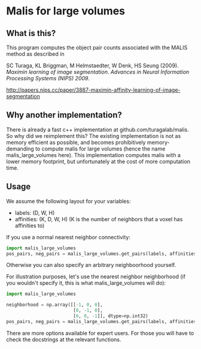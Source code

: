 # Malis for large volumes

## What is this?
This program computes the object pair counts associated with the MALIS method as described in

SC Turaga, KL Briggman, M Helmstaedter, W Denk, HS Seung (2009). *Maximin learning of image segmentation*. _Advances in Neural Information Processing Systems (NIPS) 2009_.

http://papers.nips.cc/paper/3887-maximin-affinity-learning-of-image-segmentation

## Why another implementation?
There is already a fast c++ implementation at github.com/turagalab/malis. So why did we reimplement this?
The existing implementation is not as memory efficient as possible, and becomes prohibitively memory-demanding
to compute malis for large volumes (hence the name malis_large_volumes here). This implementation computes malis with a
lower memory footprint, but unfortunately at the cost of more computation time.

## Usage
We assume the following layout for your variables:
- labels: (D, W, H)
- affinities: (K, D, W, H) (K is the number of neighbors that a voxel has affinities to)

If you use a normal nearest neighbor connectivity:
```python
import malis_large_volumes
pos_pairs, neg_pairs = malis_large_volumes.get_pairs(labels, affinities)
```
Otherwise you can also specify an arbitrary neighboorhood yourself.

For illustration purposes, let's use the nearest neighbor neighborhood (if you wouldn't specify it, 
this is what malis_large_volumes will do):
```python
import malis_large_volumes

neighborhood = np.array([[-1, 0, 0],
                         [0, -1, 0],
                         [0, 0, -1]], dtype=np.int32)
pos_pairs, neg_pairs = malis_large_volumes.get_pairs(labels, affinities, neighborhood)
```
There are more options available for expert users. For those you will have to check the docstrings at the relevant functions.
